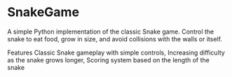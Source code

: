 # SnakeGame
A simple Python implementation of the classic Snake game. Control the snake to eat food, grow in size, and avoid collisions with the walls or itself.

Features
Classic Snake gameplay with simple controls,
Increasing difficulty as the snake grows longer,
Scoring system based on the length of the snake
